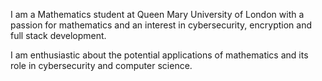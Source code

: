 I am a Mathematics student at Queen Mary University of London with a passion for mathematics and an interest in cybersecurity, encryption and full stack development.

I am enthusiastic about the potential applications of mathematics and its role in cybersecurity and computer science.
